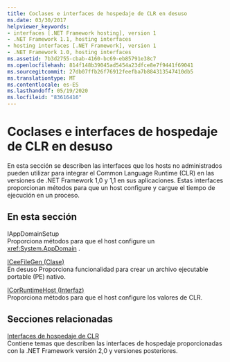 ```yaml
---
title: Coclases e interfaces de hospedaje de CLR en desuso
ms.date: 03/30/2017
helpviewer_keywords:
- interfaces [.NET Framework hosting], version 1
- .NET Framework 1.1, hosting interfaces
- hosting interfaces [.NET Framework], version 1
- .NET Framework 1.0, hosting interfaces
ms.assetid: 7b3d2755-cbab-4160-bc69-eb85791e38c7
ms.openlocfilehash: 814f148b39045ad5454a23dfce8e7f9441f69041
ms.sourcegitcommit: 27db07ffb26f76912feefba7b884313547410db5
ms.translationtype: MT
ms.contentlocale: es-ES
ms.lasthandoff: 05/19/2020
ms.locfileid: "83616416"
---
```

# <a name="deprecated-clr-hosting-interfaces-and-coclasses"></a>Coclases e interfaces de hospedaje de CLR en desuso
En esta sección se describen las interfaces que los hosts no administrados pueden utilizar para integrar el Common Language Runtime (CLR) en las versiones de .NET Framework 1,0 y 1,1 en sus aplicaciones. Estas interfaces proporcionan métodos para que un host configure y cargue el tiempo de ejecución en un proceso.  
  
## <a name="in-this-section"></a>En esta sección  
 IAppDomainSetup  
 Proporciona métodos para que el host configure un <xref:System.AppDomain> .  
  
 [ICeeFileGen (Clase)](iceefilegen-class.md)  
 En desuso Proporciona funcionalidad para crear un archivo ejecutable portable (PE) nativo.  
  
 [ICorRuntimeHost (Interfaz)](icorruntimehost-interface.md)  
 Proporciona métodos para que el host configure los valores de CLR.  
  
## <a name="related-sections"></a>Secciones relacionadas  
 [Interfaces de hospedaje de CLR](clr-hosting-interfaces.md)  
 Contiene temas que describen las interfaces de hospedaje proporcionadas con la .NET Framework versión 2,0 y versiones posteriores.
